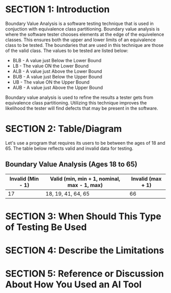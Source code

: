 # SECTION 1: Introduction

 Boundary Value Analysis is a software testing technique that is used in conjuction with equivalence class partitioning. Boundary value analysis is where the software tester chooses elements at the edge of the equivelence classes. This ensures both the upper and lower limits of an equivalence class to be tested. The boundaries that are used in this technique are those of the valid class. The values to be tested are listed below:

 * BLB - A value just Below the Lower Bound
 * LB - The value ON the Lower Bound
 * ALB - A value just Above the Lower Bound
 * BUB - A value just Below the Upper Bound
 * UB - The value ON the Upper Bound
 * AUB - A value just Above the Upper Bound

 Boundary value analysis is used to refine the results a tester gets from equivalence class partitioning. Utilizing this technique improves the likelihood the tester will find defects that may be present in the software.

# SECTION 2: Table/Diagram

Let's use a program that requires its users to be between the ages of 18 and 65. The table below reflects valid and invalid data for testing. 

Boundary Value Analysis (Ages 18 to 65)
----------
| Invalid (Min - 1) | Valid (min, min + 1, nominal, max - 1, max) | Invalid (max + 1) |
| ---------- | ---------- | ---------- |
| 17 | 18, 19, 41, 64, 65 | 66 |

# SECTION 3: When Should This Type of Testing Be Used



# SECTION 4: Describe the Limitations



# SECTION 5: Reference or Discussion About How You Used an AI Tool

